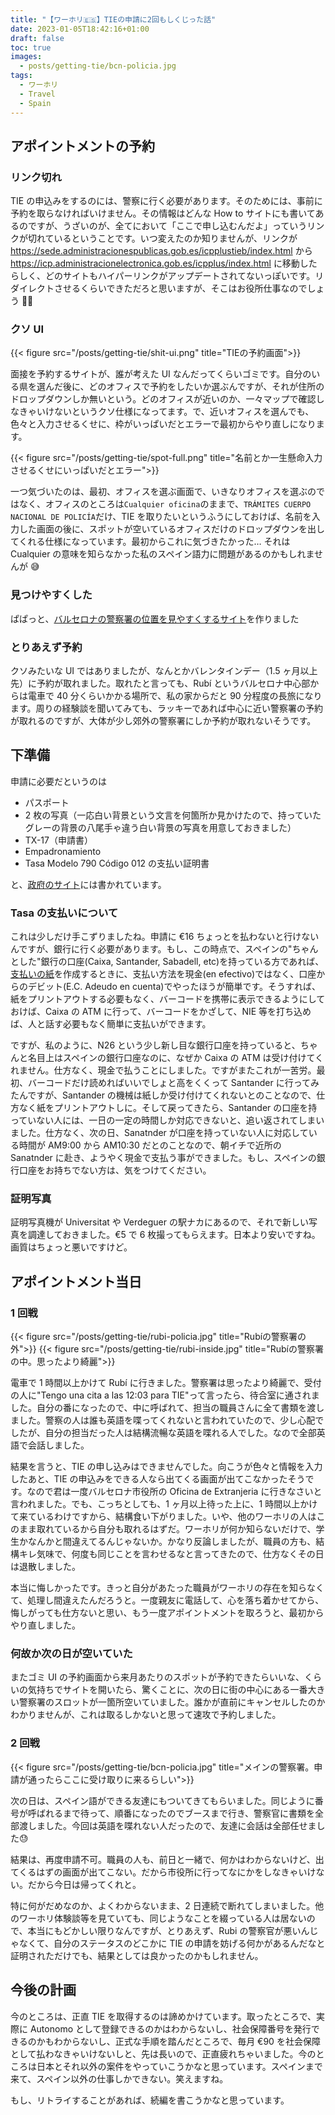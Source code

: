 ```yaml
---
title: "【ワーホリ🇪🇸】TIEの申請に2回もしくじった話"
date: 2023-01-05T18:42:16+01:00
draft: false
toc: true
images:
  - posts/getting-tie/bcn-policia.jpg
tags:
  - ワーホリ
  - Travel
  - Spain
---
```


## アポイントメントの予約

### リンク切れ

TIE の申込みをするのには、警察に行く必要があります。そのためには、事前に予約を取らなければいけません。その情報はどんな How to サイトにも書いてあるのですが、うざいのが、全てにおいて「ここで申し込むんだよ」っていうリンクが切れているということです。いつ変えたのか知りませんが、リンクが https://sede.administracionespublicas.gob.es/icpplustieb/index.html から https://icp.administracionelectronica.gob.es/icpplus/index.html に移動したらしく、どのサイトもハイパーリンクがアップデートされてないっぽいです。リダイレクトさせるくらいできただろと思いますが、そこはお役所仕事なのでしょう 🤷‍♀️

### クソ UI

{{< figure src="/posts/getting-tie/shit-ui.png" title="TIEの予約画面">}}

面接を予約するサイトが、誰が考えた UI なんだってくらいゴミです。自分のいる県を選んだ後に、どのオフィスで予約をしたいか選ぶんですが、それが住所のドロップダウンしか無いという。どのオフィスが近いのか、一々マップで確認しなきゃいけないというクソ仕様になってます。で、近いオフィスを選んでも、色々と入力させるくせに、枠がいっぱいだとエラーで最初からやり直しになります。

{{< figure src="/posts/getting-tie/spot-full.png" title="名前とか一生懸命入力させるくせにいっぱいだとエラー">}}

一つ気づいたのは、最初、オフィスを選ぶ画面で、いきなりオフィスを選ぶのではなく、オフィスのところは`Cualquier oficina`のままで、`TRÁMITES CUERPO NACIONAL DE POLICÍA`だけ、TIE を取りたいというふうにしておけば、名前を入力した画面の後に、スポットが空いているオフィスだけのドロップダウンを出してくれる仕様になっています。最初からこれに気づきたかった… それは Cualquier の意味を知らなかった私のスペイン語力に問題があるのかもしれませんが 😅

### 見つけやすくした

ぱぱっと、[バルセロナの警察署の位置を見やすくするサイト](https://suzukiryuichiro.github.io/find-locations/)を作りました

### とりあえず予約

クソみたいな UI ではありましたが、なんとかバレンタインデー（1.5 ヶ月以上先）に予約が取れました。取れたと言っても、Rubí というバルセロナ中心部からは電車で 40 分くらいかかる場所で、私の家からだと 90 分程度の長旅になります。周りの経験談を聞いてみても、ラッキーであれば中心に近い警察署の予約が取れるのですが、大体が少し郊外の警察署にしか予約が取れないそうです。

## 下準備

申請に必要だというのは

- パスポート
- 2 枚の写真（一応白い背景という文言を何箇所か見かけたので、持っていたグレーの背景の八尾手ゃ違う白い背景の写真を用意しておきました）
- TX-17（申請書）
- Empadronamiento
- Tasa Modelo 790 Código 012 の支払い証明書

と、[政府のサイト](https://extranjeros.inclusion.gob.es/es/InformacionInteres/InformacionProcedimientos/Ciudadanosnocomunitarios/hoja092/index.html)には書かれています。

### Tasa の支払いについて

これは少しだけ手こずりましたね。申請に €16 ちょっとを払わないと行けないんですが、銀行に行く必要があります。もし、この時点で、スペインの"ちゃんとした"銀行の口座(Caixa, Santander, Sabadell, etc)を持っている方であれば、[支払いの紙](https://sede.policia.gob.es:38089/Tasa790_012/ImpresoRellenar)を作成するときに、支払い方法を現金(en efectivo)ではなく、口座からのデビット(E.C. Adeudo en cuenta)でやったほうが簡単です。そうすれば、紙をプリントアウトする必要もなく、バーコードを携帯に表示できるようにしておけば、Caixa の ATM に行って、バーコードをかざして、NIE 等を打ち込めば、人と話す必要もなく簡単に支払いができます。

ですが、私のように、N26 という少し新し目な銀行口座を持っていると、ちゃんと名目上はスペインの銀行口座なのに、なぜか Caixa の ATM は受け付けてくれません。仕方なく、現金で払うことにしました。ですがまたこれが一苦労。最初、バーコードだけ読めればいいでしょと高をくくって Santander に行ってみたんですが、Santander の機械は紙しか受け付けてくれないとのことなので、仕方なく紙をプリントアウトしに。そして戻ってきたら、Santander の口座を持っていない人には、一日の一定の時間しか対応できないと、追い返されてしまいました。仕方なく、次の日、Sanatnder が口座を持っていない人に対応している時間が AM9:00 から AM10:30 だとのことなので、朝イチで近所の Sanatnder に赴き、ようやく現金で支払う事ができました。もし、スペインの銀行口座をお持ちでない方は、気をつけてください。

### 証明写真

証明写真機が Universitat や Verdeguer の駅ナカにあるので、それで新しい写真を調達しておきました。€5 で 6 枚撮ってもらえます。日本より安いですね。画質はちょっと悪いですけど。

## アポイントメント当日

### 1 回戦

{{< figure src="/posts/getting-tie/rubi-policia.jpg" title="Rubíの警察署の外">}}
{{< figure src="/posts/getting-tie/rubi-inside.jpg" title="Rubíの警察署の中。思ったより綺麗">}}

電車で 1 時間以上かけて Rubí に行きました。警察署は思ったより綺麗で、受付の人に"Tengo una cita a las 12:03 para TIE"って言ったら、待合室に通されました。自分の番になったので、中に呼ばれて、担当の職員さんに全て書類を渡しました。警察の人は誰も英語を喋ってくれないと言われていたので、少し心配でしたが、自分の担当だった人は結構流暢な英語を喋れる人でした。なので全部英語で会話しました。

結果を言うと、TIE の申し込みはできませんでした。向こうが色々と情報を入力したあと、TIE の申込みをできる人なら出てくる画面が出てこなかったそうです。なので君は一度バルセロナ市役所の Oficina de Extranjeria に行きなさいと言われました。でも、こっちとしても、1 ヶ月以上待った上に、1 時間以上かけて来ているわけですから、結構食い下がりました。いや、他のワーホリの人はこのまま取れているから自分も取れるはずだ。ワーホリが何か知らないだけで、学生かなんかと間違えてるんじゃないか。かなり反論しましたが、職員の方も、結構キレ気味で、何度も同じことを言わせるなと言ってきたので、仕方なくその日は退散しました。

本当に悔しかったです。きっと自分があたった職員がワーホリの存在を知らなくて、処理し間違えたんだろうと。一度親友に電話して、心を落ち着かせてから、悔しがっても仕方ないと思い、もう一度アポイントメントを取ろうと、最初からやり直しました。

### 何故か次の日が空いていた

またゴミ UI の予約画面から来月あたりのスポットが予約できたらいいな、くらいの気持ちでサイトを開いたら、驚くことに、次の日に街の中心にある一番大きい警察署のスロットが一箇所空いていました。誰かが直前にキャンセルしたのかわかりませんが、これは取るしかないと思って速攻で予約しました。

### 2 回戦

{{< figure src="/posts/getting-tie/bcn-policia.jpg" title="メインの警察署。申請が通ったらここに受け取りに来るらしい">}}

次の日は、スペイン語ができる友達にもついてきてもらいました。同じように番号が呼ばれるまで待って、順番になったのでブースまで行き、警察官に書類を全部渡しました。今回は英語を喋れない人だったので、友達に会話は全部任せました:sweat:

結果は、再度申請不可。職員の人も、前日と一緒で、何かはわからないけど、出てくるはずの画面が出てこない。だから市役所に行ってなにかをしなきゃいけない。だから今日は帰ってくれと。

特に何がだめなのか、よくわからないまま、2 日連続で断れてしまいました。他のワーホリ体験談等を見ていても、同じようなことを綴っている人は居ないので、本当にもどかしい限りなんですが、とりあえず、Rubi の警察官が悪いんじゃなくて、自分のステータスのどこかに TIE の申請を妨げる何かがあるんだなと証明されただけでも、結果としては良かったのかもしれません。

## 今後の計画

今のところは、正直 TIE を取得するのは諦めかけています。取ったところで、実際に Autonomo として登録できるのかはわからないし、社会保障番号を発行できるのかもわからないし、正式な手順を踏んだところで、毎月 €90 を社会保障として払わなきゃいけないしと、先は長いので、正直疲れちゃいました。今のところは日本とそれ以外の案件をやっていこうかなと思っています。スペインまで来て、スペイン以外の仕事しかできない。笑えますね。

もし、リトライすることがあれば、続編を書こうかなと思っています。
